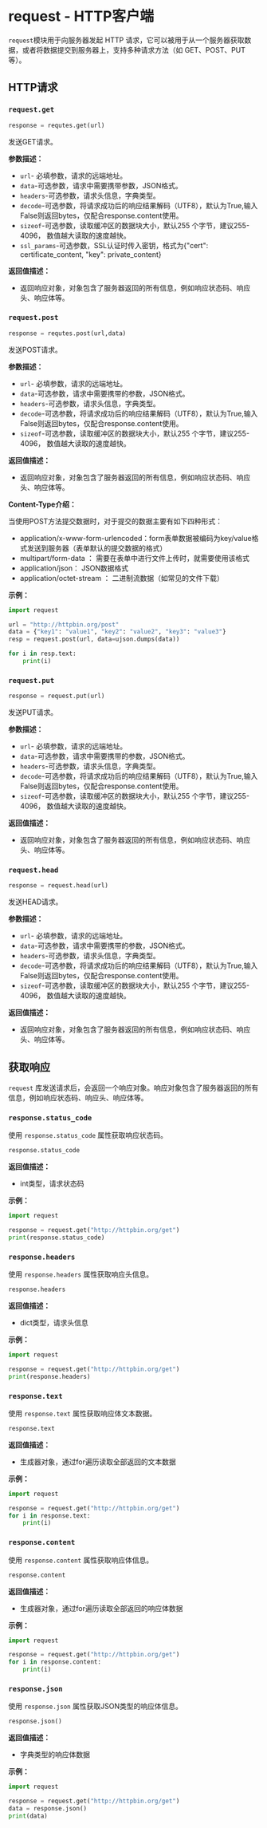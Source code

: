 # request - HTTP客户端

`request`模块用于向服务器发起 HTTP 请求，它可以被用于从一个服务器获取数据，或者将数据提交到服务器上，支持多种请求方法（如 GET、POST、PUT等）。

## HTTP请求

### `request.get`

```python
response = requtes.get(url)
```

发送GET请求。

**参数描述：**

- `url`- 必填参数，请求的远端地址。
- `data`-可选参数，请求中需要携带参数，JSON格式。
- `headers`-可选参数，请求头信息，字典类型。
- `decode`-可选参数，将请求成功后的响应结果解码（UTF8），默认为True,输入False则返回bytes，仅配合response.content使用。
- `sizeof`-可选参数，读取缓冲区的数据块大小，默认255 个字节，建议255-4096， 数值越大读取的速度越快。
- `ssl_params`-可选参数，SSL认证时传入密钥，格式为{"cert": certificate_content, "key": private_content} 

**返回值描述：**

- 返回响应对象，对象包含了服务器返回的所有信息，例如响应状态码、响应头、响应体等。

### `request.post`

```python
response = requtes.post(url,data)
```

发送POST请求。

**参数描述：**

- `url`- 必填参数，请求的远端地址。
- `data`-可选参数，请求中需要携带的参数，JSON格式。
- `headers`-可选参数，请求头信息，字典类型。
- `decode`-可选参数，将请求成功后的响应结果解码（UTF8），默认为True,输入False则返回bytes，仅配合response.content使用。
- `sizeof`-可选参数，读取缓冲区的数据块大小，默认255 个字节，建议255-4096， 数值越大读取的速度越快。

**返回值描述：**

- 返回响应对象，对象包含了服务器返回的所有信息，例如响应状态码、响应头、响应体等。

**Content-Type介绍：**

当使用POST方法提交数据时，对于提交的数据主要有如下四种形式：

- application/x-www-form-urlencoded：form表单数据被编码为key/value格式发送到服务器（表单默认的提交数据的格式）
- multipart/form-data ： 需要在表单中进行文件上传时，就需要使用该格式
- application/json： JSON数据格式
- application/octet-stream ： 二进制流数据（如常见的文件下载）

**示例：**

```python
import request

url = "http://httpbin.org/post"
data = {"key1": "value1", "key2": "value2", "key3": "value3"}
resp = request.post(url, data=ujson.dumps(data))

for i in resp.text:
    print(i)

```


### `request.put`

```python
response = request.put(url)
```

发送PUT请求。

**参数描述：**

- `url`- 必填参数，请求的远端地址。
- `data`-可选参数，请求中需要携带的参数，JSON格式。
- `headers`-可选参数，请求头信息，字典类型。
- `decode`-可选参数，将请求成功后的响应结果解码（UTF8），默认为True,输入False则返回bytes，仅配合response.content使用。
- `sizeof`-可选参数，读取缓冲区的数据块大小，默认255 个字节，建议255-4096， 数值越大读取的速度越快。

**返回值描述：**

- 返回响应对象，对象包含了服务器返回的所有信息，例如响应状态码、响应头、响应体等。

### `request.head`

```python
response = request.head(url)
```

发送HEAD请求。

**参数描述：**

- `url`- 必填参数，请求的远端地址。
- `data`-可选参数，请求中需要携带的参数，JSON格式。
- `headers`-可选参数，请求头信息，字典类型。
- `decode`-可选参数，将请求成功后的响应结果解码（UTF8），默认为True,输入False则返回bytes，仅配合response.content使用。
- `sizeof`-可选参数，读取缓冲区的数据块大小，默认255 个字节，建议255-4096， 数值越大读取的速度越快。

**返回值描述：**

- 返回响应对象，对象包含了服务器返回的所有信息，例如响应状态码、响应头、响应体等。

## 获取响应

`request` 库发送请求后，会返回一个响应对象。响应对象包含了服务器返回的所有信息，例如响应状态码、响应头、响应体等。

### `response.status_code`

使用 `response.status_code` 属性获取响应状态码。

```python
response.status_code
```

**返回值描述：**

- int类型，请求状态码

**示例：**

```python
import request

response = request.get("http://httpbin.org/get")
print(response.status_code)
```

### `response.headers`

使用 `response.headers` 属性获取响应头信息。

```python
response.headers
```

**返回值描述：**

- dict类型，请求头信息

**示例：**

```python
import request

response = request.get("http://httpbin.org/get")
print(response.headers)
```

### `response.text`

使用 `response.text` 属性获取响应体文本数据。

```python
response.text
```

**返回值描述：**

- 生成器对象，通过for遍历读取全部返回的文本数据

**示例：**

```python
import request

response = request.get("http://httpbin.org/get")
for i in response.text:
    print(i)
```

### `response.content`

使用 `response.content` 属性获取响应体信息。

```python
response.content
```

**返回值描述：**

- 生成器对象，通过for遍历读取全部返回的响应体数据

**示例：**

```python
import request

response = request.get("http://httpbin.org/get")
for i in response.content:
    print(i)
```

### `response.json`

使用 `response.json` 属性获取JSON类型的响应体信息。

```python
response.json()
```

**返回值描述：**

- 字典类型的响应体数据

**示例：**

```python
import request

response = request.get("http://httpbin.org/get")
data = response.json()
print(data)
```

